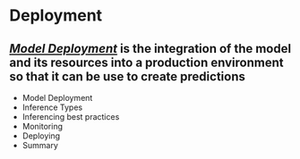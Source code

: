 # Deployment

## *[Model Deployment](https://evantage.gilmoreglobal.com/#/books/200-MLDWTS-11-EN-SG-E/cfi/435!/4/2@100:0.00)* is the integration of the model and its resources into a production environment so that it can be use to create predictions

- Model Deployment
- Inference Types
- Inferencing best practices
- Monitoring
- Deploying
- Summary
